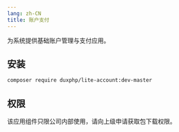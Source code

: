 ```yaml
---
lang: zh-CN
title: 账户支付
---
```


为系统提供基础账户管理与支付应用。

## 安装

``` bash
composer require duxphp/lite-account:dev-master 
```

## 权限

该应用组件只限公司内部使用，请向上级申请获取包下载权限。